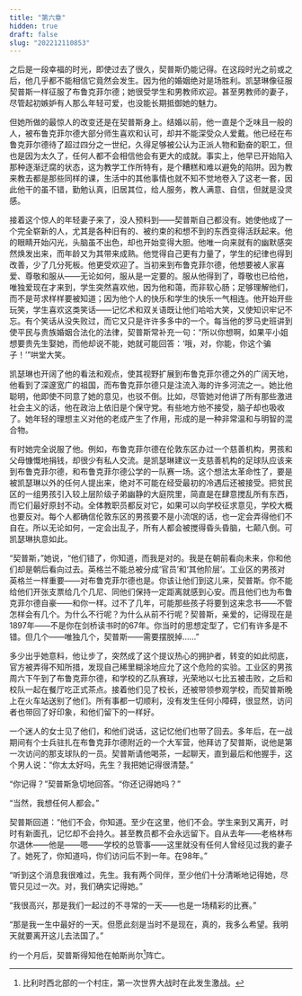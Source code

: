 ```yaml
---
title: "第六章"
hidden: true
draft: false
slug: "202212110853"
---
```

之后是一段幸福的时光，即使过去了很久，契普斯仍能记得。在这段时光之前或之后，他几乎都不能相信它竟然会发生。因为他的婚姻绝对是场胜利。凯瑟琳像征服契普斯一样征服了布鲁克菲尔德；她很受学生和男教师欢迎。甚至男教师的妻子，尽管起初嫉妒有人那么年轻可爱，也没能长期抵御她的魅力。

但她所做的最惊人的改变还是在契普斯身上。结婚以前，他一直是个乏味且一般的人，被布鲁克菲尔德大部分师生喜欢和认可，却并不能深受众人爱戴。他已经在布鲁克菲尔德待了超过四分之一世纪，久得足够被公认为正派人物和勤奋的职工，但也是因为太久了，任何人都不会相信他会有更大的成就。事实上，他早已开始陷入那种逐渐迂腐的状态，这为教学工作所特有，是个糟糕和难以避免的陷阱。因为教来教去都是那些同样的课，生活中的其他事情也就不知不觉地卷入了这老一套，因此他干的虽不错，勤勉认真，旧居其位，给人服务，教人满意、自信，但就是没灵感。

接着这个惊人的年轻妻子来了，没人预料到——契普斯自己都没有。她使他成了一个完全崭新的人，尤其是各种旧有的、被约束的和想不到的东西变得活跃起来。他的眼睛开始闪光，头脑虽不出色，却也开始变得大胆。他唯一向来就有的幽默感突然焕发出来，而年龄又为其带来成熟。他觉得自己更有力量了，学生的纪律也得到改善，少了几分死板。他更受欢迎了。当初来到布鲁克菲尔德，他想要被人家喜爱、尊敬和服从——无论如何，服从是一定要的。服从他得到了，尊敬也已给他，唯独爱现在才来到，学生突然喜欢他，因为他和蔼，而非软心肠；足够理解他们，而不是苛求样样要被知道；因为他个人的快乐和学生的快乐一气相连。他开始开些玩笑，学生喜欢这类笑话——记忆术和双关语既让他们哈哈大笑，又使知识牢记不忘。有个笑话从没失败过，而它又只是许许多多中的一个。每当他的罗马史班讲到使平民与贵族婚姻合法化的法律，契普斯常补充一句：“所以你想啊，如果平小姐想要贵先生娶她，而他却说不能，她就可能回答：‘哦，对，你能，你这个骗子！’”哄堂大笑。

凯瑟琳也开阔了他的看法和观点，使其视野扩展到布鲁克菲尔德之外的广阔天地，他看到了深邃宽广的祖国，而布鲁克菲尔德只是注流入海的许多河流之一。她比他聪明，他即使不同意了她的意见，也驳不倒。比如，尽管她对他讲了所有那些激进社会主义的话，他在政治上依旧是个保守党。有些地方他不接受，脑子却也吸收了。她年轻的理想主义对他的老成产生了作用，形成的是一种非常温和与明智的混合物。

有时她完全说服了他。例如，布鲁克菲尔德在伦敦东区办过一个慈善机构，男孩和父母慷慨地捐钱，却很少有私人交流。是凯瑟琳建议一支慈善机构的足球队应该来到布鲁克菲尔德，和布鲁克菲尔德公学的一队赛一场。这个想法太革命性了，要是被凯瑟琳以外的任何人提出来，绝对不可能在经受最初的冷遇后还被接受。把贫民区的一组男孩引入较上层阶级子弟幽静的大庭院里，简直是在肆意搅乱所有东西，而它们最好原封不动。全体教职员都反对它，如果可以向学校征求意见，学校大概也要反对。每个人都确信伦敦东区的男孩要不是小流氓的话，也一定会弄得他们不自在。所以无论如何，一定会出乱子，所有人都会被搅得昏头昏脑，七颠八倒。可凯瑟琳执意如此。

“契普斯，”她说，“他们错了，你知道，而我是对的。我是在朝前看向未来，你和他们却是朝后看向过去。英格兰不能总被分成‘官员’和‘其他阶层’。工业区的男孩对英格兰一样重要——对布鲁克菲尔德也是。你该让他们到这儿来，契普斯。你不能给他们开张支票给几个几尼、同他们保持一定距离就感到心安。而且他们也为布鲁克菲尔德自豪——和你一样。过不了几年，可能那些孩子将要到这来念书——不管怎样会有几个。为什么不行呢？为什么从前不行呢？契普斯，亲爱的，记得现在是1897年——不是你在剑桥读书时的67年。你当时的思想定型了，它们有许多是不错。但几个——唯独几个，契普斯——需要摆脱掉......”

多少出乎她意料，他让步了，突然成了这个提议热心的拥护者，转变的如此彻底，官方被弄得不知所措，发现自己稀里糊涂地应允了这个危险的实验。工业区的男孩周六下午到了布鲁克菲尔德，和学校的乙队赛球，光荣地以七比五被击败，之后和校队一起在餐厅吃正式茶点。接着他们见了校长，还被带领参观学校，而契普斯晚上在火车站送别了他们。所有事都一切顺利，没有发生任何小障碍，很显然，访问者也带回了好印象，和他们留下的一样好。

一个迷人的女士见了他们，和他们说话，这记忆他们也带了回去。多年后，在一战期间有个士兵驻扎在布鲁克菲尔德附近的一个大军营，他拜访了契普斯，说他是第一次访问的那支球队的一员。契普斯请他喝茶，一起聊天，直到最后和他握手，这个男人说：“你太太好吗，先生？我把她记得很清楚。”

“你记得？”契普斯急切地回答。“你还记得她吗？”

“当然，我想任何人都会。”

契普斯回道：“他们不会，你知道。至少在这里，他们不会。学生来到又离开，时时有新面孔，记忆却不会持久。甚至教员都不会永远留下。自从去年——老格林布尔退休——他是——嗯——学校的总管事——这里就没有任何人曾经见过我的妻子了。她死了，你知道吗，你们访问后不到一年。在98年。”

“听到这个消息我很难过，先生。我有两个同伴，至少他们十分清晰地记得她，尽管只见过一次。对，我们确实记得她。”

“我很高兴，那是我们一起过的不寻常的一天——也是一场精彩的比赛。”

“那是我一生中最好的一天。但愿此刻是当时不是现在，真的，我多么希望。我明天就要离开这儿去法国了。”

约一个月后，契普斯得知他在帕斯尚尔[^1]阵亡。

[^1]: 比利时西北部的一个村庄，第一次世界大战时在此发生激战。